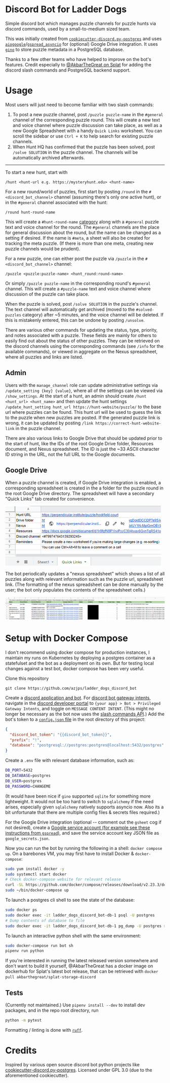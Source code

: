 # Discord Bot for Ladder Dogs
Simple discord bot which manages puzzle channels for puzzle hunts via discord commands, used by a small-to-medium sized team.

This was initially created from [`cookiecutter-discord.py-postgres`](https://github.com/makupi/cookiecutter-discord.py-postgres) and uses [`aiogoogle`](https://aiogoogle.readthedocs.io/en/latest/)/[`gspread_asyncio`](https://gspread-asyncio.readthedocs.io/en/latest/index.html) for (optional) Google Drive integration. It uses [`gino`](https://python-gino.org/) to store puzzle metadata in a PostgreSQL database.

Thanks to a few other teams who have helped to improve on the bot's features. Credit especially to [@AkbarTheGreat on Splat](https://github.com/AkbarTheGreat/splat_storage_discord_bot) for adding the discord slash commands and PostgreSQL backend support.

# Usage

Most users will just need to become familiar with two slash commands:
1. To post a new puzzle channel, post `/puzzle puzzle-name` in the `#general` channel of the corresponding puzzle round.
   This will create a new text and voice channel where puzzle discussion can take place, as well as
   a new Google Spreadsheet with a handy `Quick Links` worksheet.
   You can scroll the sidebar or use `Ctrl + K` to help search for existing puzzle channels.
2. When Hunt HQ has confirmed that the puzzle has been solved, post `/solve SOLUTION` in the puzzle channel.
   The channels will be automatically archived afterwards.

----

To start a new hunt, start with
```
/hunt <hunt-url e.g. https://mysteryhunt.edu> <hunt-name>
```

For a new round/world of puzzles, first start by posting `/round` in the `#<discord_bot_channel>` channel (assuming there's only one active hunt), or in the `#general` channel associated with the hunt:
```
/round hunt-round-name
```
This will create a `#hunt-round-name` [category](https://support.discord.com/hc/en-us/articles/115001580171-Channel-Categories-101)
along with a `#general` puzzle text and voice channel for the round. The `#general` channels are the place for general discussion
about the round, but the name can be changed as a setting if desired.  If the name is `#meta`, a sheet will also be created for
tracking the meta puzzle. (If there is more than one meta, creating new puzzle channels would be prudent).

For a new puzzle, one can either post the puzzle via `/puzzle` in the `#<discord_bot_channel>` channel:
```
/puzzle <puzzle:puzzle-name> <hunt_round:round-name>
```
Or simply `/puzzle puzzle-name` in the corresponding round's `#general` channel. This will create a `#puzzle-name` text and voice channel
where discussion of the puzzle can take place.

When the puzzle is solved, post `/solve SOLUTION` in the puzzle's channel. The text channel will automatically get archived (moved
to the `#solved-puzzles` category) after ~5 minutes, and the voice channel will be deleted. If this is mistakenly entered,
this can be undone by posting `/unsolve`.

There are various other commands for updating the status, type, priority, and notes associated with a puzzle.
These fields are mainly for others to easily find out about the status of other puzzles. They can be retrieved
on the discord channels using the corresponding commands (see `/info` for the available commands), or viewed
in aggregate on the Nexus spreadsheet, where all puzzles and links are listed.

## Admin

Users with the `manage_channel` role can update administrative settings via `/update_setting {key} {value}`, where
all of the settings can be viewed via `/show_settings`. At the start of a hunt, an admin should create
`/hunt <hunt_url> <hunt_name>` and then update the hunt settings
`/update_hunt_setting hunt_url https://hunt-website/puzzle/` to the base url where puzzles can be found.
This hunt url will be used to guess the link to the puzzle when new puzzles are posted. If the generated
puzzle link is wrong, it can be updated by posting `/link https://correct-hunt-website-link` in the puzzle channel.

There are also various links to Google Drive that should be updated prior to the start of hunt,
like the IDs of the root Google Drive folder, Resources document, and Nexus spreadsheet. The ID is just the ~33 ASCII character ID string in the URL, not the full URL to the Google documents.

## Google Drive

When a puzzle channel is created, if Google Drive integration is enabled, a corresponding spreadsheet is created
in the a folder for the puzzle round in the root Google Drive directory. The spreadsheet will have a secondary
"Quick Links" tab created for convenience.

![Puzzle spreadsheet Quick Links tab example](docs/gsheet_puzzle_quick_links.png)

The bot periodically updates a "nexus spreadsheet" which shows a list of all puzzles along with relevant information
such as the puzzle url, spreadsheet link. (The formatting of the nexus spreadsheet can be done manually by the user;
the bot only populates the contents of the spreadsheet cells.)

![Nexus spreadsheet example](docs/gsheet_nexus_example.png)

# Setup with Docker Compose

I don't recommend using docker compose for production instances, I maintain my runs on Kubernetes by deploying a postgres container as a statefulset and the bot as a deployment on its own. But for testing local changes against a test bot, docker compose has been very useful.

Clone this repository
```
git clone https://github.com/azjps/ladder_dogs_discord_bot
```
Create a [discord application and bot](https://realpython.com/how-to-make-a-discord-bot-python/). For [discord bot gateway intents](https://discordpy.readthedocs.io/en/stable/intents.html), navigate in the [discord developer portal](https://discord.com/developers/applications/) to `{your app} > Bot > Privileged Gateway Intents`, and toggle on `MESSAGE CONTENT INTENT`. (This might no longer be necessary as the bot now uses the [slash commands API](https://support.discord.com/hc/en-us/articles/1500000368501-Slash-Commands-FAQ).) Add the bot's token to a [`config.json` file](https://github.com/makupi/cookiecutter-discord.py-postgres/blob/master/%7B%7Bcookiecutter.bot_slug%7D%7D/config.json) in the root directory of this project:
```json
{
  "discord_bot_token": "{{discord_bot_token}}",
  "prefix": "!",
  "database": "postgresql://postgres:postgres@localhost:5432/postgres"
}
```

Create a `.env` file with relevant database information, such as:
```bash
DB_PORT=5432
DB_DATABASE=postgres
DB_USER=postgres
DB_PASSWORD=CHANGEME
```
(It would have been nice if `gino` supported `sqlite` for something more lightweight. It would not be too hard to switch to `sqlalchemy` if the need arises, especially given `sqlalchemy` natively supports asyncio now. Also its a bit unfortunate that there are multiple config files & secrets files required.)

For the Google Drive integration (optional -- comment out the `gsheet` cog if not desired), create a [Google service account (for example see these instructions from `gspread`)](
https://gspread.readthedocs.io/en/latest/oauth2.html#enable-api-access), and save the service account key JSON file as `google_secrets.json`.

Now you can run the bot by running the following in a shell: `docker compose up`. On a barebones VM, you may first have to install Docker & `docker-compose`:
```bash
sudo yum install docker -y
sudo systemctl start docker
# Check docker-compose website for relevant release
curl -SL https://github.com/docker/compose/releases/download/v2.23.3/docker-compose-linux-x86_64 -o bin/docker-compose
sudo ~/bin/docker-compose up
```

To launch a postgres cli shell to see the state of the database:
```bash
sudo docker ps
sudo docker exec -it ladder_dogs_discord_bot-db-1 psql -U postgres
# Dump contents of database to file
sudo docker exec -it ladder_dogs_discord_bot-db-1 pg_dump -U postgres > ~/pg_dump.$(date +'%Y%m%d').sql
```

To launch an interactive python shell with the same environment:
```bash
sudo docker-compose run bot sh
pipenv run python
```

If you're interested in running the latest released version somewhere and don't want to build it yourself, @AkbarTheGreat has a docker image on dockerhub for Splat's latest bot release, that can be retrieved with `docker pull akbarthegreat/splat-storage-discord`

## Tests

(Currently not maintained.) Use `pipenv install --dev` to install dev packages, and in the repo root directory, run
```bash
python -m pytest
```
Formatting / linting is done with [`ruff`](https://github.com/astral-sh/ruff).

# Credits

Inspired by various open source discord bot python projects like [cookiecutter-discord.py-postgres](https://github.com/makupi/cookiecutter-discord.py-postgres). Licensed under GPL 3.0 (due to the aforementioned cookiecutter).